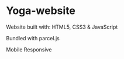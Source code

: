 # Yoga-website

Website built with: HTML5, CSS3 & JavaScript

Bundled with parcel.js

Mobile Responsive
